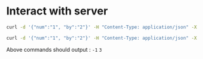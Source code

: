 
# Interact with server

```bash
curl -d '{"num":"1", "by":"2"}' -H "Content-Type: application/json" -X POST http://localhost:8080/decrement
```

```bash
curl -d '{"num":"1", "by":"2"}' -H "Content-Type: application/json" -X POST http://localhost:8080/increment
```

Above commands should output :
`-1`
`3`
